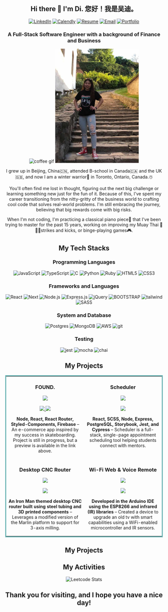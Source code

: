 <section align="center">
<h1 > Hi there 👋  I'm Di. 您好！我是吴迪。</h1>

<section align="center">
  
[![LinkedIn](https://img.shields.io/badge/LinkedIn-0077B5?style=for-the-badge&logo=linkedin&logoColor=white)](https://www.linkedin.com/in/diwudev)
[![Calendly](https://img.shields.io/badge/Calendly-006BFF?logo=calendly&logoColor=fff&style=for-the-badge)](https://www.linkedin.com/in/diwudev)
[![Resume](https://camo.githubusercontent.com/8d638b67909c12f5ff6988702b9c9b39788604333ae51d3c4d75095d122df40d/68747470733a2f2f696d672e736869656c64732e696f2f62616467652f726573756d652d3234333936343f7374796c653d666f722d7468652d6261646765266c6f676f3d6c61746578266c6f676f436f6c6f723d7768697465)](https://www.linkedin.com/in/diwudev)
[![Email](https://img.shields.io/badge/Email-blue?style=for-the-badge&logo=microsoftexchange)](mailto:hello@diwudev.ca)
[![Portfolio](https://img.shields.io/badge/PORTFOLIO-purple?style=for-the-badge&logo=webflow&link=https%3A%2F%2Fdiwudev.ca)](https://diwudev.ca)





</section>



<h3 >A Full-Stack Software Engineer with a background of Finance and Business</h2>

![coffee gif](https://media1.tenor.com/m/r_jrqeqwKzAAAAAC/cup-coffee.gif)
<img src="https://github.com/chok-di/chok-di/blob/main/Meeee.png" height=365></img>

<p>I grew up in Beijing, China🇨🇳, attended B-school in Canada🇨🇦 and the UK🇬🇧, and now I am a winter warrior🥶 in Toronto, Ontario, Canada.☃️</p>
<p> You'll often find me lost in thought, figuring out the next big challenge or learning something new just for the fun of it. Because of this, I've spent my career transitioning from the nitty-gritty of the business world to crafting cool code that solves real-world problems. I'm still embracing the journey, believing that big rewards come with big risks.</p>
<p>When I'm not coding, I'm practicing a classical piano piece🎹 that I've been trying to master for the past 15 years, working on improving my Muay Thai 🥊🇹🇭strikes and kicks, or binge-playing games🎮.</p>
</section>




<section align="center">
<h2>My Tech Stacks</h2>
<h3>Programming Languages</h3>
  
![JavaScript](https://img.shields.io/badge/javascript-%23323330.svg?style=for-the-badge&logo=javascript&logoColor=%23F7DF1E)
![TypeScript](https://img.shields.io/badge/typescript-%23007ACC.svg?style=for-the-badge&logo=typescript&logoColor=white)
![C](https://img.shields.io/badge/c-%2300599C.svg?style=for-the-badge&logo=c&logoColor=white)
![Python](https://img.shields.io/badge/python-3670A0?style=for-the-badge&logo=python&logoColor=ffdd54)
![Ruby](https://img.shields.io/badge/Ruby-CC342D?style=for-the-badge&logo=ruby&logoColor=white)
![HTML5](https://img.shields.io/badge/html5-%23E34F26.svg?style=for-the-badge&logo=html5&logoColor=white)
![CSS3](https://img.shields.io/badge/css3-%231572B6.svg?style=for-the-badge&logo=css3&logoColor=white)


<h3>Frameworks and Languages</h3>

![React](https://img.shields.io/badge/react-%2320232a.svg?style=for-the-badge&logo=react&logoColor=%2361DAFB)
![Next](https://img.shields.io/badge/next.js-000000?style=for-the-badge&logo=nextdotjs&logoColor=white)
![Node.js](https://img.shields.io/badge/Node.js-339933?style=for-the-badge&logo=nodedotjs&logoColor=white)
![Express.js](https://img.shields.io/badge/express.js-%23404d59.svg?style=for-the-badge&logo=express&logoColor=%2361DAFB)
![jQuery](https://img.shields.io/badge/jquery-%230769AD.svg?style=for-the-badge&logo=jquery&logoColor=white)
![BOOTSTRAP](https://img.shields.io/badge/bootstrap-%23563D7C.svg?style=for-the-badge&logo=bootstrap&logoColor=white)
![tailwind](https://img.shields.io/badge/Tailwind_CSS-38B2AC?style=for-the-badge&logo=tailwind-css&logoColor=white)
![SASS](https://img.shields.io/badge/SASS-hotpink.svg?style=for-the-badge&logo=SASS&logoColor=white)

<h3>System and Database</h3>

![Postgres](https://img.shields.io/badge/postgres-%23316192.svg?style=for-the-badge&logo=postgresql&logoColor=white)
![MongoDB](https://img.shields.io/badge/MongoDB-4EA94B?style=for-the-badge&logo=mongodb&logoColor=white)
![AWS](https://img.shields.io/badge/Amazon_AWS-232F3E?style=for-the-badge&logo=amazon-aws&logoColor=white)
![git](https://img.shields.io/badge/GIT-E44C30?style=for-the-badge&logo=git&logoColor=white)

<h3>Testing</h3>

![jest](https://img.shields.io/badge/Jest-323330?style=for-the-badge&logo=Jest&logoColor=white)
![mocha](https://img.shields.io/badge/mocha.js-323330?style=for-the-badge&logo=mocha&logoColor=Brown)
![chai](https://img.shields.io/badge/chai.js-323330?style=for-the-badge&logo=chai&logoColor=red)


</section>

<section align="center">
<h2>My Projects</h2>
<table bordercolor="#66b2b2">
  <tr>
    <td width="50%" valign="top">
      <h3>FOUND.</h3>

![](https://github.com/chok-di/found-next-amplify/blob/master/public/README/found_demo.gif)

  <p>
  <a href="https://github.com/chok-di/found-next-amplify" target="_blank">
    <img src="https://img.shields.io/badge/Code-black?style=for-the-badge&logo=github">
  </a>  
  <a href="https://master.d1xe4p80ffrynu.amplifyapp.com/" target="_blank">
    <img src="https://img.shields.io/badge/Website-3880FF?style=for-the-badge&logoColor=white">
  
  </a>  
      </p>
        <p><strong>Node, React, React Router, Styled-Components, Firebase</strong> – An e-commerce app inspired by my success in skateboarding. Project is still in progress, but a preview is available in the link above.</p>
    </td>
    <td width="50%" valign="top">
      <h3>Scheduler</h3>

![](https://user-images.githubusercontent.com/101907461/198912461-d302a858-0a79-4715-a114-9e8de5a9cc49.png)

  <p>
  <a href="https://github.com/chunloy/scheduler" target="_blank">
    <img src="https://img.shields.io/badge/Code-black?style=for-the-badge&logo=github">
    
  </a>  
      </p>
        <p><strong> React, SCSS, Node, Express, PostgreSQL, Storybook, Jest, and Cypress</strong> – Scheduler is a full-stack, single-page appointment scheduling tool helping students connect with mentors.</p>
    </td>
  </tr>
  
  <tr>
<td width="50%" valign="top">
      <h3>Desktop CNC Router</h3>

![](https://user-images.githubusercontent.com/101907461/198864499-5bbf4c53-9ba6-46de-b318-ab3bd06fe02f.jpeg)

  <p>
  <a href="https://github.com/chunloy/desktop-cnc-router" target="_blank">
    <img src="https://img.shields.io/badge/Code-black?style=for-the-badge&logo=github">
  </a>  
      </p>
        <p><strong>An Iron Man themed desktop CNC router built using steel tubing and 3D printed components</strong> – Leverages a modified version of the Marlin platform to support for 3-axis milling.</p>
    </td>
    <td width="50%" valign="top">
      <h3>Wi-Fi Web & Voice Remote</h3>

![](https://user-images.githubusercontent.com/101907461/198857975-40d67592-6b41-48d0-960b-b086a7230496.jpg)

  <p>
  <a href="https://github.com/chunloy/wifi-web-voice-remote" target="_blank">
    <img src="https://img.shields.io/badge/Code-black?style=for-the-badge&logo=github">
  </a>  
      </p>
        <p><strong>Developed in the Arduino IDE using the ESP8266 and infrared (IR) libraries</strong> – Created a device to upgrade an old tv with smart capabilities using a WiFi-enabled microcontroller and IR sensors.</p>
    </td>
    
  </tr>
</table>
</section>

<section align="center">


<h2>My Projects<h2>
<h2>My Activities</h2>
  
![Leetcode Stats](https://leetcard.jacoblin.cool/dwu233)
</section>

<h2 align="center">Thank you for visiting, and I hope you have a nice day!</h3>
